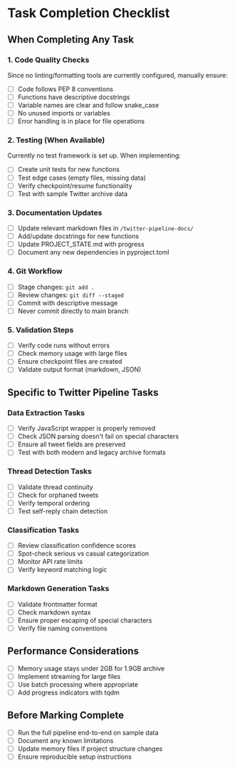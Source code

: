 # Task Completion Checklist

## When Completing Any Task

### 1. Code Quality Checks
Since no linting/formatting tools are currently configured, manually ensure:
- [ ] Code follows PEP 8 conventions
- [ ] Functions have descriptive docstrings
- [ ] Variable names are clear and follow snake_case
- [ ] No unused imports or variables
- [ ] Error handling is in place for file operations

### 2. Testing (When Available)
Currently no test framework is set up. When implementing:
- [ ] Create unit tests for new functions
- [ ] Test edge cases (empty files, missing data)
- [ ] Verify checkpoint/resume functionality
- [ ] Test with sample Twitter archive data

### 3. Documentation Updates
- [ ] Update relevant markdown files in `/twitter-pipeline-docs/`
- [ ] Add/update docstrings for new functions
- [ ] Update PROJECT_STATE.md with progress
- [ ] Document any new dependencies in pyproject.toml

### 4. Git Workflow
- [ ] Stage changes: `git add .`
- [ ] Review changes: `git diff --staged`
- [ ] Commit with descriptive message
- [ ] Never commit directly to main branch

### 5. Validation Steps
- [ ] Verify code runs without errors
- [ ] Check memory usage with large files
- [ ] Ensure checkpoint files are created
- [ ] Validate output format (markdown, JSON)

## Specific to Twitter Pipeline Tasks

### Data Extraction Tasks
- [ ] Verify JavaScript wrapper is properly removed
- [ ] Check JSON parsing doesn't fail on special characters
- [ ] Ensure all tweet fields are preserved
- [ ] Test with both modern and legacy archive formats

### Thread Detection Tasks  
- [ ] Validate thread continuity
- [ ] Check for orphaned tweets
- [ ] Verify temporal ordering
- [ ] Test self-reply chain detection

### Classification Tasks
- [ ] Review classification confidence scores
- [ ] Spot-check serious vs casual categorization
- [ ] Monitor API rate limits
- [ ] Verify keyword matching logic

### Markdown Generation Tasks
- [ ] Validate frontmatter format
- [ ] Check markdown syntax
- [ ] Ensure proper escaping of special characters
- [ ] Verify file naming conventions

## Performance Considerations
- [ ] Memory usage stays under 2GB for 1.9GB archive
- [ ] Implement streaming for large files
- [ ] Use batch processing where appropriate
- [ ] Add progress indicators with tqdm

## Before Marking Complete
- [ ] Run the full pipeline end-to-end on sample data
- [ ] Document any known limitations
- [ ] Update memory files if project structure changes
- [ ] Ensure reproducible setup instructions